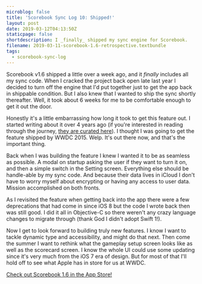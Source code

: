 ```yaml
---
microblog: false
title: 'Scorebook Sync Log 10: Shipped!'
layout: post
date: 2019-03-12T04:13:50Z
staticpage: false
shortdescription: I _finally_ shipped my sync engine for Scorebook.
filename: 2019-03-11-scorebook-1.6-retrospective.textbundle
tags:
  - scorebook-sync-log
---
```

Scorebook v1.6 shipped a little over a week ago, and it _finally_ includes all my sync code. When I cracked the project back open late last year I decided to turn off the engine that I'd put together just to get the app back in shippable condition. But I also knew that I wanted to ship the sync shortly thereafter. Well, it took about 6 weeks for me to be comfortable enough to get it out the door.

Honestly it's a little embarrassing how long it took to get this feature out. I started writing about it over 4 years ago (if you're interested in reading through the journey, [they are curated here](https://jsorge.net/tag/scorebook-sync-log)). I thought I was going to get the feature shipped by WWDC 2015. Welp. It's out there now, and that's the important thing.

Back when I was building the feature I knew I wanted it to be as seamless as possible. A modal on startup asking the user if they want to turn it on, and then a simple switch in the Setting screen. Everything else should be handle-able by my sync code. And because their data lives in iCloud I don't have to worry myself about encrypting or having any access to user data. Mission accomplished on both fronts.

As I revisited the feature when getting back into the app there were a few deprecations that had come in since iOS 8 but the code I wrote back then was still good. I did it all in Objective-C so there weren't any crazy language changes to migrate through (thank God I didn't adopt Swift 1!).

Now I get to look forward to building truly new features. I know I want to tackle dynamic type and accessibility, and might do that next. Then come the summer I want to rethink what the gameplay setup screen looks like as well as the scorecard screen. I know the whole UI could use some updating since it's very much from the iOS 7 era of design. But for most of that I'll hold off to see what Apple has in store for us at WWDC.

[Check out Scorebook 1.6 in the App Store!](https://itunes.apple.com/us/app/scorebook-game-journal/id897584352?ls=1&mt=8)
